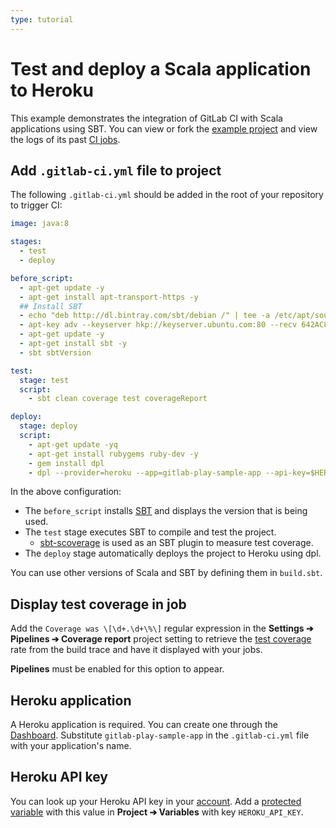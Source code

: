 ```yaml
---
type: tutorial
---
```


# Test and deploy a Scala application to Heroku

This example demonstrates the integration of GitLab CI with Scala
applications using SBT. You can view or fork the [example project](https://gitlab.com/gitlab-examples/scala-sbt)
and view the logs of its past [CI jobs](https://gitlab.com/gitlab-examples/scala-sbt/-/jobs?scope=finished).

## Add `.gitlab-ci.yml` file to project

The following `.gitlab-ci.yml` should be added in the root of your
repository to trigger CI:

``` yaml
image: java:8

stages:
  - test
  - deploy

before_script:
  - apt-get update -y
  - apt-get install apt-transport-https -y
  ## Install SBT
  - echo "deb http://dl.bintray.com/sbt/debian /" | tee -a /etc/apt/sources.list.d/sbt.list
  - apt-key adv --keyserver hkp://keyserver.ubuntu.com:80 --recv 642AC823
  - apt-get update -y
  - apt-get install sbt -y
  - sbt sbtVersion

test:
  stage: test
  script:
    - sbt clean coverage test coverageReport

deploy:
  stage: deploy
  script:
    - apt-get update -yq
    - apt-get install rubygems ruby-dev -y
    - gem install dpl
    - dpl --provider=heroku --app=gitlab-play-sample-app --api-key=$HEROKU_API_KEY
```

In the above configuration:

- The `before_script` installs [SBT](https://www.scala-sbt.org/) and
  displays the version that is being used.
- The `test` stage executes SBT to compile and test the project.
  - [sbt-scoverage](https://github.com/scoverage/sbt-scoverage) is used as an SBT
    plugin to measure test coverage.
- The `deploy` stage automatically deploys the project to Heroku using dpl.

You can use other versions of Scala and SBT by defining them in
`build.sbt`.

## Display test coverage in job

Add the `Coverage was \[\d+.\d+\%\]` regular expression in the
**Settings ➔ Pipelines ➔ Coverage report** project setting to
retrieve the [test coverage](../../user/project/pipelines/settings.md#test-coverage-report-badge)
rate from the build trace and have it displayed with your jobs.

**Pipelines** must be enabled for this option to appear.

## Heroku application

A Heroku application is required. You can create one through the
[Dashboard](https://dashboard.heroku.com/). Substitute `gitlab-play-sample-app`
in the `.gitlab-ci.yml` file with your application's name.

## Heroku API key

You can look up your Heroku API key in your
[account](https://dashboard.heroku.com/account). Add a [protected variable](../variables/README.md#protected-environment-variables) with
this value in **Project ➔ Variables** with key `HEROKU_API_KEY`.
